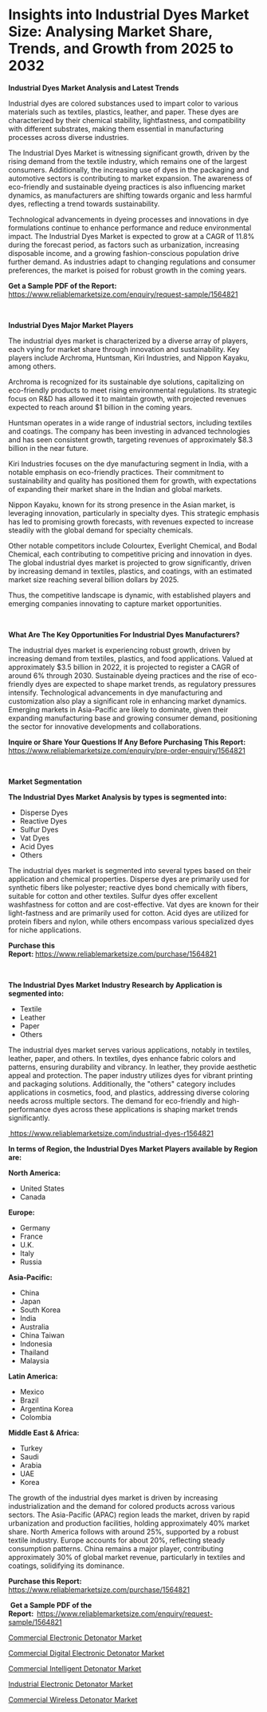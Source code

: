 <p><h1>Insights into Industrial Dyes Market Size: Analysing Market Share, Trends, and Growth from 2025 to 2032</h1></p><p><strong>Industrial Dyes Market Analysis and Latest Trends</strong></p>
<p><p>Industrial dyes are colored substances used to impart color to various materials such as textiles, plastics, leather, and paper. These dyes are characterized by their chemical stability, lightfastness, and compatibility with different substrates, making them essential in manufacturing processes across diverse industries.</p><p>The Industrial Dyes Market is witnessing significant growth, driven by the rising demand from the textile industry, which remains one of the largest consumers. Additionally, the increasing use of dyes in the packaging and automotive sectors is contributing to market expansion. The awareness of eco-friendly and sustainable dyeing practices is also influencing market dynamics, as manufacturers are shifting towards organic and less harmful dyes, reflecting a trend towards sustainability.</p><p>Technological advancements in dyeing processes and innovations in dye formulations continue to enhance performance and reduce environmental impact. The Industrial Dyes Market is expected to grow at a CAGR of 11.8% during the forecast period, as factors such as urbanization, increasing disposable income, and a growing fashion-conscious population drive further demand. As industries adapt to changing regulations and consumer preferences, the market is poised for robust growth in the coming years.</p></p>
<p><strong>Get a Sample PDF of the Report:&nbsp;</strong> <a href="https://www.reliablemarketsize.com/enquiry/request-sample/1564821?utm_campaign=1898&utm_medium=2&utm_source=Github&utm_content=ia&utm_term=28022025&utm_id=industrial-dyes">https://www.reliablemarketsize.com/enquiry/request-sample/1564821</a></p>
<p>&nbsp;</p>
<p><strong>Industrial Dyes Major Market Players</strong></p>
<p><p>The industrial dyes market is characterized by a diverse array of players, each vying for market share through innovation and sustainability. Key players include Archroma, Huntsman, Kiri Industries, and Nippon Kayaku, among others. </p><p>Archroma is recognized for its sustainable dye solutions, capitalizing on eco-friendly products to meet rising environmental regulations. Its strategic focus on R&D has allowed it to maintain growth, with projected revenues expected to reach around $1 billion in the coming years.</p><p>Huntsman operates in a wide range of industrial sectors, including textiles and coatings. The company has been investing in advanced technologies and has seen consistent growth, targeting revenues of approximately $8.3 billion in the near future.</p><p>Kiri Industries focuses on the dye manufacturing segment in India, with a notable emphasis on eco-friendly practices. Their commitment to sustainability and quality has positioned them for growth, with expectations of expanding their market share in the Indian and global markets.</p><p>Nippon Kayaku, known for its strong presence in the Asian market, is leveraging innovation, particularly in specialty dyes. This strategic emphasis has led to promising growth forecasts, with revenues expected to increase steadily with the global demand for specialty chemicals.</p><p>Other notable competitors include Colourtex, Everlight Chemical, and Bodal Chemical, each contributing to competitive pricing and innovation in dyes. The global industrial dyes market is projected to grow significantly, driven by increasing demand in textiles, plastics, and coatings, with an estimated market size reaching several billion dollars by 2025. </p><p>Thus, the competitive landscape is dynamic, with established players and emerging companies innovating to capture market opportunities.</p></p>
<p>&nbsp;</p>
<p><strong>What Are The Key Opportunities For Industrial Dyes Manufacturers?</strong></p>
<p><p>The industrial dyes market is experiencing robust growth, driven by increasing demand from textiles, plastics, and food applications. Valued at approximately $3.5 billion in 2022, it is projected to register a CAGR of around 6% through 2030. Sustainable dyeing practices and the rise of eco-friendly dyes are expected to shape market trends, as regulatory pressures intensify. Technological advancements in dye manufacturing and customization also play a significant role in enhancing market dynamics. Emerging markets in Asia-Pacific are likely to dominate, given their expanding manufacturing base and growing consumer demand, positioning the sector for innovative developments and collaborations.</p></p>
<p><strong>Inquire or Share Your Questions If Any Before Purchasing This Report:</strong> <a href="https://www.reliablemarketsize.com/enquiry/pre-order-enquiry/1564821?utm_campaign=1898&utm_medium=2&utm_source=Github&utm_content=ia&utm_term=28022025&utm_id=industrial-dyes">https://www.reliablemarketsize.com/enquiry/pre-order-enquiry/1564821</a></p>
<p>&nbsp;</p>
<p><strong>Market Segmentation</strong></p>
<p><strong>The Industrial Dyes Market Analysis by types is segmented into:</strong></p>
<p><ul><li>Disperse Dyes</li><li>Reactive Dyes</li><li>Sulfur Dyes</li><li>Vat Dyes</li><li>Acid Dyes</li><li>Others</li></ul></p>
<p><p>The industrial dyes market is segmented into several types based on their application and chemical properties. Disperse dyes are primarily used for synthetic fibers like polyester; reactive dyes bond chemically with fibers, suitable for cotton and other textiles. Sulfur dyes offer excellent washfastness for cotton and are cost-effective. Vat dyes are known for their light-fastness and are primarily used for cotton. Acid dyes are utilized for protein fibers and nylon, while others encompass various specialized dyes for niche applications.</p></p>
<p><strong>Purchase this Report:&nbsp;</strong><a href="https://www.reliablemarketsize.com/purchase/1564821?utm_campaign=1898&utm_medium=2&utm_source=Github&utm_content=ia&utm_term=28022025&utm_id=industrial-dyes">https://www.reliablemarketsize.com/purchase/1564821</a></p>
<p>&nbsp;</p>
<p><strong>The Industrial Dyes Market Industry Research by Application is segmented into:</strong></p>
<p><ul><li>Textile</li><li>Leather</li><li>Paper</li><li>Others</li></ul></p>
<p><p>The industrial dyes market serves various applications, notably in textiles, leather, paper, and others. In textiles, dyes enhance fabric colors and patterns, ensuring durability and vibrancy. In leather, they provide aesthetic appeal and protection. The paper industry utilizes dyes for vibrant printing and packaging solutions. Additionally, the "others" category includes applications in cosmetics, food, and plastics, addressing diverse coloring needs across multiple sectors. The demand for eco-friendly and high-performance dyes across these applications is shaping market trends significantly.</p></p>
<p><a href="https://www.reliablemarketsize.com/industrial-dyes-r1564821?utm_campaign=1898&utm_medium=2&utm_source=Github&utm_content=ia&utm_term=28022025&utm_id=industrial-dyes">&nbsp;https://www.reliablemarketsize.com/industrial-dyes-r1564821</a></p>
<p><strong>In terms of Region, the Industrial Dyes Market Players available by Region are:</strong></p>
<p>
    <p> <strong> North America: </strong>
        <ul>
            <li>United States</li>
            <li>Canada</li>
        </ul>
        </p> 
    <p> <strong> Europe: </strong>
        <ul>
            <li>Germany</li>
            <li>France</li>
            <li>U.K.</li>
            <li>Italy</li>
            <li>Russia</li>
        </ul>
        </p> 
    <p> <strong> Asia-Pacific: </strong>
        <ul>
            <li>China</li>
            <li>Japan</li>
            <li>South Korea</li>
            <li>India</li>
            <li>Australia</li>
            <li>China Taiwan</li>
            <li>Indonesia</li>
            <li>Thailand</li>
            <li>Malaysia</li>
        </ul>
        </p> 
    <p> <strong> Latin America: </strong>
        <ul>
            <li>Mexico</li>
            <li>Brazil</li>
            <li>Argentina Korea</li>
            <li>Colombia</li>
        </ul>
        </p> 
    <p> <strong> Middle East & Africa: </strong>
        <ul>
            <li>Turkey</li>
            <li>Saudi</li>
            <li>Arabia</li>
            <li>UAE</li>
            <li>Korea</li>
        </ul>
    </p>
    </p>
<p><p>The growth of the industrial dyes market is driven by increasing industrialization and the demand for colored products across various sectors. The Asia-Pacific (APAC) region leads the market, driven by rapid urbanization and production facilities, holding approximately 40% market share. North America follows with around 25%, supported by a robust textile industry. Europe accounts for about 20%, reflecting steady consumption patterns. China remains a major player, contributing approximately 30% of global market revenue, particularly in textiles and coatings, solidifying its dominance.</p></p>
<p><strong>Purchase this Report: </strong><a href="https://www.reliablemarketsize.com/purchase/1564821?utm_campaign=1898&utm_medium=2&utm_source=Github&utm_content=ia&utm_term=28022025&utm_id=industrial-dyes">https://www.reliablemarketsize.com/purchase/1564821</a></p>
<p>&nbsp;<strong>Get a Sample PDF of the Report:&nbsp;&nbsp;</strong><a href="https://www.reliablemarketsize.com/enquiry/request-sample/1564821?utm_campaign=1898&utm_medium=2&utm_source=Github&utm_content=ia&utm_term=28022025&utm_id=industrial-dyes">https://www.reliablemarketsize.com/enquiry/request-sample/1564821</a></p>
<p><strong></strong></p>
<p><p><a href="https://github.com/haimamuirev8/Market-Research-Report-List-1/blob/main/commercial-electronic-detonator-market.md?utm_campaign=1898&utm_medium=2&utm_source=Github&utm_content=ia&utm_term=28022025&utm_id=industrial-dyes">Commercial Electronic Detonator Market</a></p><p><a href="https://github.com/vigoseiler/Market-Research-Report-List-1/blob/main/commercial-digital-electronic-detonator-market.md?utm_campaign=1898&utm_medium=2&utm_source=Github&utm_content=ia&utm_term=28022025&utm_id=industrial-dyes">Commercial Digital Electronic Detonator Market</a></p><p><a href="https://github.com/daemluari/Market-Research-Report-List-1/blob/main/commercial-intelligent-detonator-market.md?utm_campaign=1898&utm_medium=2&utm_source=Github&utm_content=ia&utm_term=28022025&utm_id=industrial-dyes">Commercial Intelligent Detonator Market</a></p><p><a href="https://github.com/jhamygunler/Market-Research-Report-List-1/blob/main/industrial-electronic-detonator-market.md?utm_campaign=1898&utm_medium=2&utm_source=Github&utm_content=ia&utm_term=28022025&utm_id=industrial-dyes">Industrial Electronic Detonator Market</a></p><p><a href="https://github.com/iquiseeboli/Market-Research-Report-List-1/blob/main/commercial-wireless-detonator-market.md?utm_campaign=1898&utm_medium=2&utm_source=Github&utm_content=ia&utm_term=28022025&utm_id=industrial-dyes">Commercial Wireless Detonator Market</a></p></p>